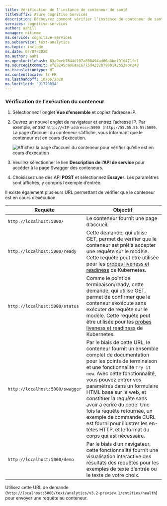 ```yaml
---
title: Vérification de l’instance de conteneur de santé
titleSuffix: Azure Cognitive Services
description: Découvrez comment vérifier l’instance de conteneur de santé.
services: cognitive-services
author: aahill
manager: nitinme
ms.service: cognitive-services
ms.subservice: text-analytics
ms.topic: include
ms.date: 07/07/2020
ms.author: aahi
ms.openlocfilehash: 83a9eeb7644d107a808494ad06a8bef91d471fe1
ms.sourcegitcommit: ef69245ca06aa16775d4232b790b142b53a0c248
ms.translationtype: HT
ms.contentlocale: fr-FR
ms.lasthandoff: 10/06/2020
ms.locfileid: "91779834"
---
```

### <a name="verify-that-a-container-is-running"></a>Vérification de l’exécution du conteneur

1. Sélectionnez l’onglet **Vue d’ensemble** et copiez l’adresse IP.
1. Ouvrez un nouvel onglet de navigateur et entrez l’adresse IP. Par exemple, entrez `http://<IP-address>:5000 (http://55.55.55.55:5000`. La page d’accueil du conteneur s’affiche, vous informant que le conteneur est en cours d’exécution.

    ![Affichez la page d’accueil du conteneur pour vérifier qu’elle est en cours d’exécution](../media/how-tos/container-instance/swagger-docs-on-container.png)

1. Veuillez sélectionner le lien **Description de l’API de service** pour accéder à la page Swagger des conteneurs.

1. Choisissez une des API **POST** et sélectionnez **Essayer**. Les paramètres sont affichés, y compris l’exemple d’entrée.

Il existe également plusieurs URL permettant de vérifier que le conteneur est en cours d’exécution.

|Requête|Objectif|
|--|--|
|`http://localhost:5000/`|Le conteneur fournit une page d’accueil.|
|`http://localhost:5000/ready`|Cette demande, qui utilise GET, permet de vérifier que le conteneur est prêt à accepter une requête sur le modèle. Cette requête peut être utilisée pour les [probes liveness et readiness](https://kubernetes.io/docs/tasks/configure-pod-container/configure-liveness-readiness-probes/) de Kubernetes.|
|`http://localhost:5000/status`|Comme le point de terminaison/ready, cette demande, qui utilise GET, permet de confirmer que le conteneur s’exécute sans exécuter de requête sur le modèle. Cette requête peut être utilisée pour les [probes liveness et readiness](https://kubernetes.io/docs/tasks/configure-pod-container/configure-liveness-readiness-probes/) de Kubernetes.|
|`http://localhost:5000/swagger`|Par le biais de cette URL, le conteneur fournit un ensemble complet de documentation pour les points de terminaison et une fonctionnalité `Try it now`. Avec cette fonctionnalité, vous pouvez entrer vos paramètres dans un formulaire HTML basé sur le web, et constituer la requête sans avoir à écrire du code. Une fois la requête retournée, un exemple de commande CURL est fourni pour illustrer les en-têtes HTTP, et le format du corps qui est nécessaire. |
|`http://localhost:5000/demo`| Par le biais d’un navigateur, cette fonctionnalité fournit une visualisation interactive des résultats des requêtes pour les exemples de texte d’entrée ou le texte de votre choix.  |

Utilisez cette URL de demande (`http://localhost:5000/text/analytics/v3.2-preview.1/entities/health`) pour envoyer une requête au conteneur.
